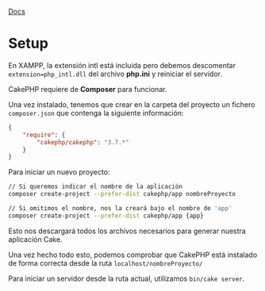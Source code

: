 [Docs](https://book.cakephp.org/3.0/en/intro.html)

# Setup

En XAMPP, la extensión intl está incluida pero debemos descomentar `extension=php_intl.dll` del archivo **php.ini** y reiniciar el servidor.

CakePHP requiere de **Composer** para funcionar.

Una vez instalado, tenemos que crear en la carpeta del proyecto un fichero `composer.json` que contenga la siguiente información:

```json
{
    "require": {
        "cakephp/cakephp": "3.7.*"
    }
}
```

Para iniciar un nuevo proyecto:

```bash
// Si queremos indicar el nombre de la aplicación
composer create-project --prefer-dist cakephp/app nombreProyecto

// Si omitimos el nombre, nos la creará bajo el nombre de 'app'
composer create-project --prefer-dist cakephp/app {app}
```

Esto nos descargará todos los archivos necesarios para generar nuestra aplicación Cake.

Una vez hecho todo esto, podemos comprobar que CakePHP está instalado de forma correcta desde la ruta `localhost/nombreProyecto/`

Para iniciar un servidor desde la ruta actual, utilizamos `bin/cake server`.

